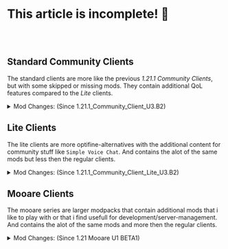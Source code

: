 <p hidden meta>
Title: 1.21.5 Client Pre-Release
Author: @TheAxolot77
AuthorTitle: Author/Owner
Banner: banner.png
Favicon: favicon.png
CardBackground: banner.png
Tags: news,changelog,minecraft,mc,axo,client,community,mooare
CreationDate: 2025-04-21
UpdatedDate: 2025-04-21
</p>

# This article is incomplete! 👀
<br><br>

## Standard Community Clients
The standard clients are more like the previous *1.21.1 Community Clients*, but with some skipped or missing mods.
They contain additional QoL features compared to the *Lite* clients.

<details>
    <summary>Mod Changes: (Since 1.21.1_Community_Client_U3.B2)</summary>

    <span style="color:red;font-weight:bold;">Missing Mods:</span>
        - `animatica`
        - `fabric-skyboxes`
        - `fabric-skyboxes-interop`
        - `show-me-your-skin`
        - `eating-animation`
        - `mixin-trace`

    <span style="color:green;font-weight:bold;">New Mods:</span>
        - `server-resourcepack-checker`
        - `Variants-CIT` *Instead of Cit-Resewn*
        - `Vivecraft`

    <span style="color:orange;font-weight:bold;">Skipped:</span>
        - `bad-horse-fix`
        - `debugify`
        - `dynamic-fps`
        - `hatlist`
        - `pet-owner`
</details>


## Lite Clients
The lite clients are more optifine-alternatives with the additional content for community stuff like `Simple Voice Chat`.
And contains the alot of the same mods but less then the regular clients.

<details>
    <summary>Mod Changes: (Since 1.21.1_Community_Client_Lite_U3.B2)</summary>

    <span style="color:red;font-weight:bold;">Missing Mods:</span>
        - `animatica`
        - `fabric-skyboxes`
        - `fabric-skyboxes-interop`
        - `show-me-your-skin`
        - `mixin-trace`

    <span style="color:green;font-weight:bold;">New Mods:</span>
        - `Variants-CIT` *Instead of Cit-Resewn*

    <span style="color:orange;font-weight:bold;">Skipped:</span>
        - `bad-horse-fix`
        - `debugify`
        - `dynamic-fps`
        - `hatlist`
</details>


## Mooare Clients
The mooare series are larger modpacks that contain additional mods that i like to play with or that i find usefull for development/server-management.
And contains the alot of the same mods and more then the regular clients.

<details>
    <summary>Mod Changes: (Since 1.21 Mooare U1 BETA1)</summary>

    <span style="color:red;font-weight:bold;">Missing Mods:</span>
        - `animatica`
        - `fabric-skyboxes`
        - `fabric-skyboxes-interop`
        - `show-me-your-skin`
        - `eating-animation`
        - `mixin-trace`
        - `server-pack-unlocker`

    <span style="color:green;font-weight:bold;">New Mods:</span>
        - `server-resourcepack-checker`
        - `Variants-CIT` *Instead of Cit-Resewn*
        - `Vivecraft`
        - `lighty`
        - `fast-ip-ping`
        - `entity-view-distance`
        - `bigsignwriter`

    <span style="color:orange;font-weight:bold;">Skipped:</span>
        - `bad-horse-fix`
        - `debugify`
        - `dynamic-fps`
        - `hatlist`
        - `pet-owner`
        - `bookcopy`
</details>
